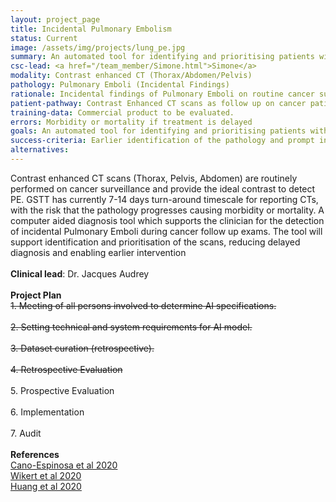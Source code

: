 ```yaml
---
layout: project_page
title: Incidental Pulmonary Embolism
status: Current
image: /assets/img/projects/lung_pe.jpg
summary: An automated tool for identifying and prioritising patients with Pulmonary Emboli.
csc-lead: <a href="/team_member/Simone.html">Simone</a>
modality: Contrast enhanced CT (Thorax/Abdomen/Pelvis)
pathology: Pulmonary Emboli (Incidental Findings)
rationale: Incidental findings of Pulmonary Emboli on routine cancer surveillance CT scans with contrast agent(Thorax/Abdomen/Pelvis)
patient-pathway: Contrast Enhanced CT scans as follow up on cancer patients
training-data: Commercial product to be evaluated.
errors: Morbidity or mortality if treatment is delayed
goals: An automated tool for identifying and prioritising patients with PE
success-criteria: Earlier identification of the pathology and prompt intervention
alternatives:
---
```

Contrast enhanced CT scans (Thorax, Pelvis, Abdomen) are routinely performed on cancer surveillance and provide the ideal contrast to detect PE. GSTT has currently 7-14 days turn-around timescale for reporting CTs, with the risk that the pathology progresses causing morbidity or mortality. A computer aided diagnosis tool which supports the clinician for the detection of incidental Pulmonary Emboli during cancer follow up exams. The tool will support identification and prioritisation of the scans, reducing delayed diagnosis and enabling earlier intervention
<br>
<br>
<b>Clinical lead</b>: Dr. Jacques Audrey <br>
<br>
**Project Plan** <br>
<strike> 1.	Meeting of all persons involved to determine AI specifications. <br><br> 2.	Setting technical and system requirements for AI model. <br><br> 3. Dataset curation (retrospective). <br><br> 4.	Retrospective Evaluation <br> </strike> <br> 5.	Prospective Evaluation <br><br>6.	Implementation <br><br>7. Audit <br>
<br>
<b>References</b> <br> <a href="https://doi.org/10.3390/app10082945"> Cano-Espinosa et al 2020 </a> <br>  <a href="https://doi.org/10.1007/s00330-020-06998-0"> Wikert et al 2020 </a> <br>  <a href="https://doi.org/10.1038/s41746-020-0266-y"> Huang et al 2020 </a> 
